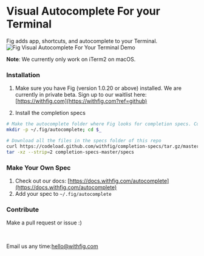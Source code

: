 # Visual Autocomplete For your Terminal
Fig adds app, shortcuts, and autocomplete to your Terminal.  
![Fig Visual Autocomplete For Your Terminal Demo](https://withfig.com/video/demos/autocomplete/fig_autocomplete_gif.gif)

**Note**: We currently only work on iTerm2 on macOS.

### Installation
1. Make sure you have Fig (version 1.0.20 or above) installed. We are currently in private beta. Sign up to our waitlist here: [https://withfig.com](https://withfig.com?ref=github)

2. Install the completion specs

```bash
# Make the autocomplete folder where Fig looks for completion specs. Cd into it
mkdir -p ~/.fig/autocomplete; cd $_

# Download all the files in the specs folder of this repo
curl https://codeload.github.com/withfig/completion-specs/tar.gz/master | \
tar -xz --strip=2 completion-specs-master/specs
```

### Make Your Own Spec
1. Check out our docs: [https://docs.withfig.com/autocomplete](https://docs.withfig.com/autocomplete)  
2. Add your spec to `~/.fig/autocomplete`

### Contribute
Make a pull request or issue :)  

<br />
<p>Email us any time:<a href="mailto:hello@withfig.com">hello@withfig.com</a></p>

